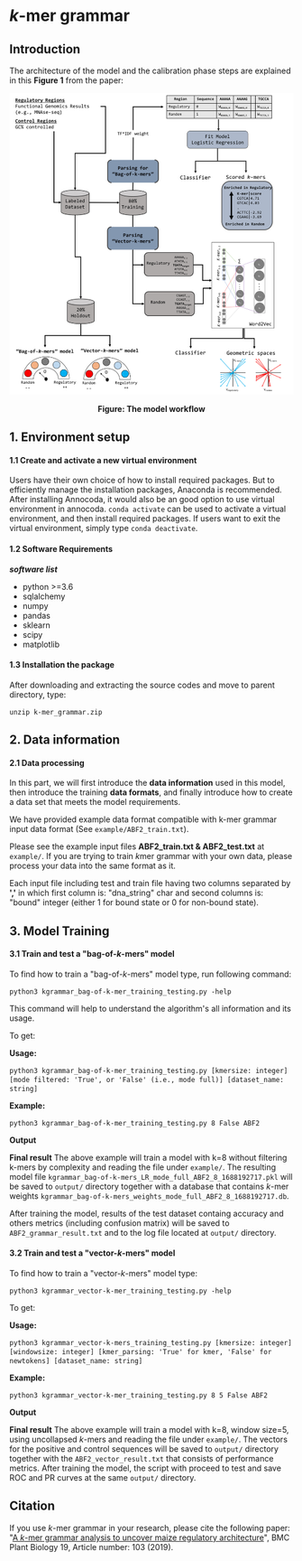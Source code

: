 # *k*-mer grammar

## Introduction
The architecture of the model and the calibration phase steps are explained in this **Figure 1** from the paper:

<p align="center">
<img src="kmer_grammar.jpg">
</p>
<p align="center"><b>Figure: The model workflow</b></p>

## 1. Environment setup

#### 1.1 Create and activate a new virtual environment

Users have their own choice of how to install required packages. But to efficiently manage the installation packages, Anaconda is recommended. After installing Annocoda, it would also be an good option to use virtual environment in annocoda. `conda activate` can be used to activate a virtual environment, and then install required packages. If users want to exit the virtual environment, simply type `conda deactivate`. 

#### 1.2 Software Requirements

***software list***
- python >=3.6
- sqlalchemy
- numpy 
- pandas
- sklearn
- scipy 
- matplotlib

#### 1.3 Installation the package

After downloading and extracting the source codes and move to parent directory, type:

```
unzip k-mer_grammar.zip
```

## 2. Data information

#### 2.1 Data processing

In this part, we will first introduce the **data information** used in this model, then introduce the training **data formats**, and finally introduce how to create a data set that meets the model requirements.

We have provided example data format compatible with k-mer grammar input data format (See `example/ABF2_train.txt`).

Please see the example input files **ABF2_train.txt & ABF2_test.txt** at `example/`. If you are trying to train *k*mer grammar with your own data, please process your data into the same format as it.

Each input file including test and train file having two columns separated by **','** in which first column is: "dna_string" char and second columns is: "bound" integer (either 1 for bound state or 0 for non-bound state).

## 3. Model Training  
#### 3.1 Train and test a "bag-of-*k*-mers" model
To find how to train a "bag-of-*k*-mers" model type, run following command:

```
python3 kgrammar_bag-of-k-mer_training_testing.py -help
```
This command will help to understand the algorithm's all information and its usage.

To get:

**Usage:**
``` 
python3 kgrammar_bag-of-k-mer_training_testing.py [kmersize: integer] [mode filtered: 'True', or 'False' (i.e., mode full)] [dataset_name: string]
```
**Example:**
``` 
python3 kgrammar_bag-of-k-mer_training_testing.py 8 False ABF2
```

**Output**

**Final result** The above example will train a model with k=8 without filtering k-mers by complexity and reading the file under `example/`. The resulting model file `kgrammar_bag-of-k-mers_LR_mode_full_ABF2_8_1688192717.pkl` will be saved to `output/` directory together with a database that contains *k*-mer weights `kgrammar_bag-of-k-mers_weights_mode_full_ABF2_8_1688192717.db`.
 
After training the model, results of the test dataset containg accuracy and others metrics (including confusion matrix) will be saved to `ABF2_grammar_result.txt` and to the log file located at `output/` directory.

#### 3.2 Train and test a "vector-*k*-mers" model

To find how to train a "vector-*k*-mers" model type:
```
python3 kgrammar_vector-k-mer_training_testing.py -help
```
To get:

**Usage:**
```
python3 kgrammar_vector-k-mers_training_testing.py [kmersize: integer] [windowsize: integer] [kmer_parsing: 'True' for kmer, 'False' for newtokens] [dataset_name: string]
```
**Example:**
```
python3 kgrammar_vector-k-mer_training_testing.py 8 5 False ABF2
```
**Output**

**Final result** The above example will train a model with k=8, window size=5, using uncollapsed *k*-mers and reading the file under `example/`. The vectors for the positive and control sequences will be saved to `output/` directory together with the `ABF2_vector_result.txt` that consists of performance metrics. After training the model, the script with proceed to test and save ROC and PR curves at the same `output/` directory.

## Citation

If you use *k*-mer grammar in your research, please cite the following paper:</br>
"[A *k*-mer grammar analysis to uncover maize regulatory architecture](https://www.nature.com/articles/nbt.3300)",
BMC Plant Biology 19, Article number: 103 (2019).<br/>
